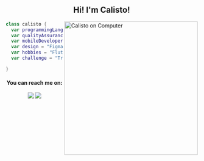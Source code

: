 <h2 align='center'>Hi! I'm Calisto!</h2>

<img src="https://gist.githubusercontent.com/vininjr/d29bb07bdadb41e4b0923bc8fa748b1a/raw/88f20c9d749d756be63f22b09f3c4ac570bc5101/programming.gif" min-width="550px" max-width="550px" width="350" align="right" alt="Calisto on Computer">
    
   
```swift 
class calisto {
  var programmingLanguages = "Swift, Java, Javascript, NodeJS";
  var qualityAssurance = "Cypress, Selenium, Webdriver.io, Appium";
  var mobileDeveloper = "Swift, UIKit, SwiftUI, Flutter";
  var design = "Figma, Photoshop, Illustrator, InDesign, AdobeXD";
  var hobbies = "Flute, Cooking, Swimming";
  var challenge = "Trying my best everyday!";

}
```
  
<h4 align='center'>You can reach me on:<br> <br>
<a href="https://www.linkedin.com/in/mateuscalisto/"><img src="https://img.shields.io/badge/linkedin-%230077B5.svg?&style=for-the-badge&logo=linkedin&logoColor=white" /></a>
<a href="mailto:mateus.bruno.calisto@gmail.com"><img src="https://img.shields.io/badge/Gmail-D14836?style=for-the-badge&logo=gmail&logoColor=white" /></a>

